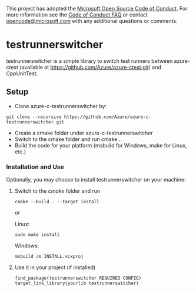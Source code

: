 This project has adopted the [Microsoft Open Source Code of Conduct](https://opensource.microsoft.com/codeofconduct/). For more information see the [Code of Conduct FAQ](https://opensource.microsoft.com/codeofconduct/faq/) or contact [opencode@microsoft.com](mailto:opencode@microsoft.com) with any additional questions or comments.

# testrunnerswitcher

testrunnerswitcher is a simple library to switch test runners between azure-ctest (available at https://github.com/Azure/azure-ctest.git) and CppUnitTest.

## Setup

- Clone azure-c-testrunnerswitcher by:
```
git clone --recursive https://github.com/Azure/azure-c-testrunnerswitcher.git
```
- Create a cmake folder under azure-c-testrunnerswitcher
- Switch to the cmake folder and run
   cmake ..
- Build the code for your platform (msbuild for Windows, make for Linux, etc.)

### Installation and Use
Optionally, you may choose to install testrunnerswitcher on your machine:

1. Switch to the *cmake* folder and run
    ```
    cmake --build . --target install
    ```
    or

    Linux:
    ```
    sudo make install
    ```

    Windows:
    ```
    msbuild /m INSTALL.vcxproj
    ```

2. Use it in your project (if installed)
    ```
    find_package(testrunnerswitcher REQUIRED CONFIG)
    target_link_library(yourlib testrunnerswitcher)
    ```